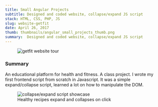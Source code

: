 ```yaml
---
title: Small Angular Projects
subtitle: Designed and coded website, collapse/expand JS script
stack: HTML, CSS, PHP, JS
slug: website-getfit
date: April 26, 2017
thumb: thumbnails/angular_small_projects_thumb.png
summary:  Designed and coded website, collapse/expand JS script
---
```


<figure class="image-body image-body-large">
    <img src="./assets/website-getfit/getfit-homepage-tour.gif" alt="getfit website tour" class="large-image" />
</figure>

<div class="text-body">
    <h3>Summary</h3>
    <p>
        An educational platform for health and fitness. A class project.
        I wrote my first frontend script from scratch in Javascript. It was a simple expand/collapse script, learned a lot on how to manipulate the DOM.
    </p>
</div>

<figure class="image-body image-body-large">
    <img src="./assets/website-getfit/getfit-collapse-script.gif" alt="collapse/expand script showcase" class="large-image" />
    <figcaption>Healthy recipes expand and collapses on click</figcaption>
</figure>